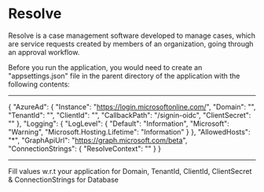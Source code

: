 # Resolve
Resolve is a case management software developed to manage cases, which are service requests created by members of an organization, going through an approval workflow.

Before you run the application, you would need to create an "appsettings.json" file in the parent directory of the application with the following contents:

---------------------------------------------------------------------------------------------

{
  "AzureAd": {
    "Instance": "https://login.microsoftonline.com/",
    "Domain": "",
    "TenantId": "",
    "ClientId": "",
    "CallbackPath": "/signin-oidc",
    "ClientSecret": ""
  },
  "Logging": {
    "LogLevel": {
      "Default": "Information",
      "Microsoft": "Warning",
      "Microsoft.Hosting.Lifetime": "Information"
    }
  },
  "AllowedHosts": "*",
  "GraphApiUrl": "https://graph.microsoft.com/beta",
  "ConnectionStrings": {
    "ResolveContext": ""
  }
}

---------------------------------------------------------------------------------------------

Fill values w.r.t your application for Domain, TenantId, ClientId, ClientSecret & ConnectionStrings for Database
